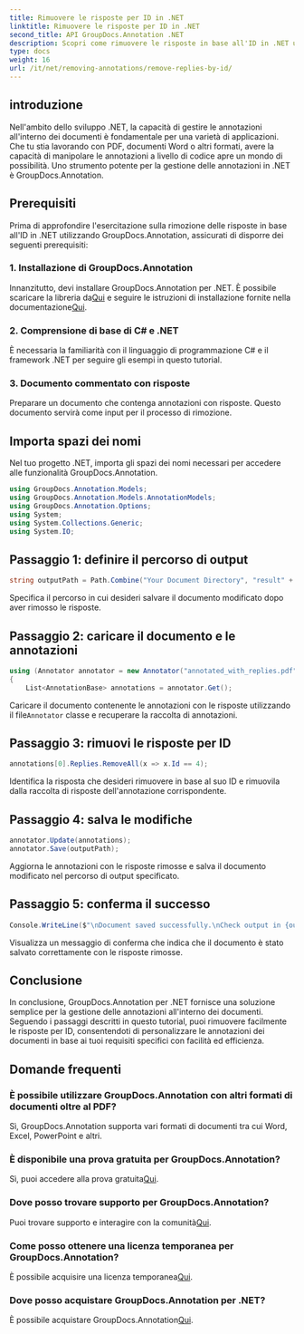 ```yaml
---
title: Rimuovere le risposte per ID in .NET
linktitle: Rimuovere le risposte per ID in .NET
second_title: API GroupDocs.Annotation .NET
description: Scopri come rimuovere le risposte in base all'ID in .NET utilizzando GroupDocs.Annotation. Segui il nostro tutorial passo passo per una gestione efficiente delle annotazioni dei documenti.
type: docs
weight: 16
url: /it/net/removing-annotations/remove-replies-by-id/
---
```

## introduzione
Nell'ambito dello sviluppo .NET, la capacità di gestire le annotazioni all'interno dei documenti è fondamentale per una varietà di applicazioni. Che tu stia lavorando con PDF, documenti Word o altri formati, avere la capacità di manipolare le annotazioni a livello di codice apre un mondo di possibilità. Uno strumento potente per la gestione delle annotazioni in .NET è GroupDocs.Annotation.
## Prerequisiti
Prima di approfondire l'esercitazione sulla rimozione delle risposte in base all'ID in .NET utilizzando GroupDocs.Annotation, assicurati di disporre dei seguenti prerequisiti:
### 1. Installazione di GroupDocs.Annotation
 Innanzitutto, devi installare GroupDocs.Annotation per .NET. È possibile scaricare la libreria da[Qui](https://releases.groupdocs.com/annotation/net/) e seguire le istruzioni di installazione fornite nella documentazione[Qui](https://reference.groupdocs.com/annotation/net/).
### 2. Comprensione di base di C# e .NET
È necessaria la familiarità con il linguaggio di programmazione C# e il framework .NET per seguire gli esempi in questo tutorial.
### 3. Documento commentato con risposte
Preparare un documento che contenga annotazioni con risposte. Questo documento servirà come input per il processo di rimozione.

## Importa spazi dei nomi
Nel tuo progetto .NET, importa gli spazi dei nomi necessari per accedere alle funzionalità GroupDocs.Annotation.
```csharp
using GroupDocs.Annotation.Models;
using GroupDocs.Annotation.Models.AnnotationModels;
using GroupDocs.Annotation.Options;
using System;
using System.Collections.Generic;
using System.IO;
```
## Passaggio 1: definire il percorso di output
```csharp
string outputPath = Path.Combine("Your Document Directory", "result" + Path.GetExtension("input.pdf"));
```
Specifica il percorso in cui desideri salvare il documento modificato dopo aver rimosso le risposte.
## Passaggio 2: caricare il documento e le annotazioni
```csharp
using (Annotator annotator = new Annotator("annotated_with_replies.pdf"))
{
    List<AnnotationBase> annotations = annotator.Get();
```
 Caricare il documento contenente le annotazioni con le risposte utilizzando il file`Annotator` classe e recuperare la raccolta di annotazioni.
## Passaggio 3: rimuovi le risposte per ID
```csharp
annotations[0].Replies.RemoveAll(x => x.Id == 4);
```
Identifica la risposta che desideri rimuovere in base al suo ID e rimuovila dalla raccolta di risposte dell'annotazione corrispondente.
## Passaggio 4: salva le modifiche
```csharp
annotator.Update(annotations);
annotator.Save(outputPath);
```
Aggiorna le annotazioni con le risposte rimosse e salva il documento modificato nel percorso di output specificato.
## Passaggio 5: conferma il successo
```csharp
Console.WriteLine($"\nDocument saved successfully.\nCheck output in {outputPath}.");
```
Visualizza un messaggio di conferma che indica che il documento è stato salvato correttamente con le risposte rimosse.

## Conclusione
In conclusione, GroupDocs.Annotation per .NET fornisce una soluzione semplice per la gestione delle annotazioni all'interno dei documenti. Seguendo i passaggi descritti in questo tutorial, puoi rimuovere facilmente le risposte per ID, consentendoti di personalizzare le annotazioni dei documenti in base ai tuoi requisiti specifici con facilità ed efficienza.
## Domande frequenti
### È possibile utilizzare GroupDocs.Annotation con altri formati di documenti oltre al PDF?
Sì, GroupDocs.Annotation supporta vari formati di documenti tra cui Word, Excel, PowerPoint e altri.
### È disponibile una prova gratuita per GroupDocs.Annotation?
 Sì, puoi accedere alla prova gratuita[Qui](https://releases.groupdocs.com/).
### Dove posso trovare supporto per GroupDocs.Annotation?
 Puoi trovare supporto e interagire con la comunità[Qui](https://forum.groupdocs.com/c/annotation/10).
### Come posso ottenere una licenza temporanea per GroupDocs.Annotation?
 È possibile acquisire una licenza temporanea[Qui](https://purchase.groupdocs.com/temporary-license/).
### Dove posso acquistare GroupDocs.Annotation per .NET?
 È possibile acquistare GroupDocs.Annotation[Qui](https://purchase.groupdocs.com/buy).